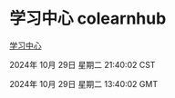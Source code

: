 # 学习中心 colearnhub
[学习中心](http://219.139.197.74:56308/colearnhub/)

2024年 10月 29日 星期二 21:40:02 CST

2024年 10月 29日 星期二 13:40:02 GMT
